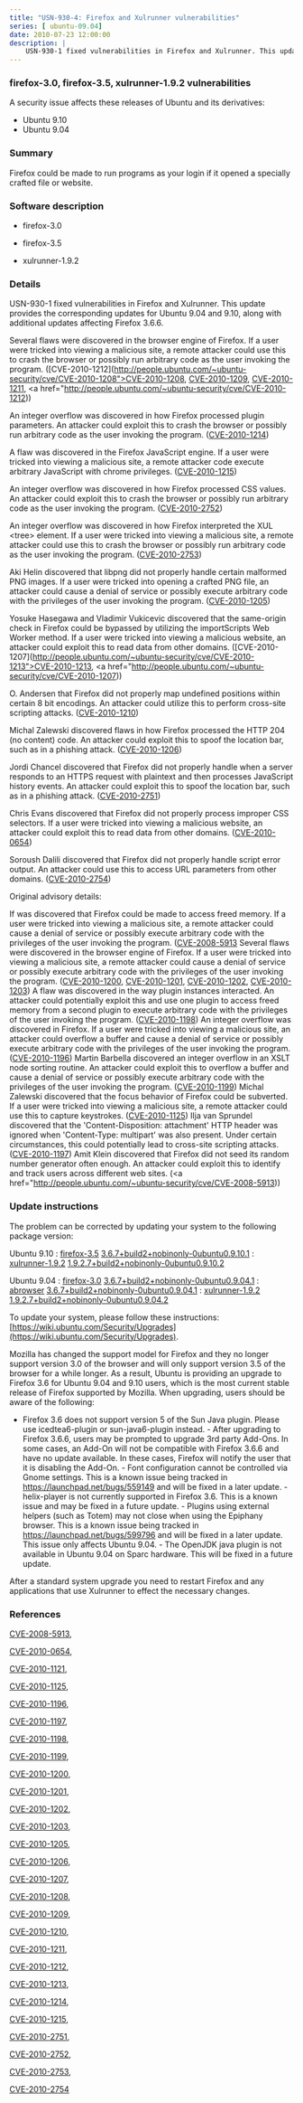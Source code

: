 ```yaml
---
title: "USN-930-4: Firefox and Xulrunner vulnerabilities"
series: [ ubuntu-09.04]
date: 2010-07-23 12:00:00
description: |
    USN-930-1 fixed vulnerabilities in Firefox and Xulrunner. This update provides the corresponding updates for Ubuntu 9.04 and 9.10, along with additional updates affecting Firefox 3.6.6.
--- 
```

 
### firefox-3.0, firefox-3.5, xulrunner-1.9.2 vulnerabilities

A security issue affects these releases of Ubuntu and its derivatives:

* Ubuntu 9.10
* Ubuntu 9.04

### Summary

Firefox could be made to run programs as your login if it opened a specially crafted file or website.

### Software description

* firefox-3.0 

* firefox-3.5 

* xulrunner-1.9.2 

### Details

USN-930-1 fixed vulnerabilities in Firefox and Xulrunner. This update provides the corresponding updates for Ubuntu 9.04 and 9.10, along with additional updates affecting Firefox 3.6.6.

Several flaws were discovered in the browser engine of Firefox. If a user were tricked into viewing a malicious site, a remote attacker could use this to crash the browser or possibly run arbitrary code as the user invoking the program. ([CVE-2010-1212](http://people.ubuntu.com/~ubuntu-security/cve/CVE-2010-1208">CVE-2010-1208</a>, <a href="http://people.ubuntu.com/~ubuntu-security/cve/CVE-2010-1209">CVE-2010-1209</a>, <a href="http://people.ubuntu.com/~ubuntu-security/cve/CVE-2010-1211">CVE-2010-1211</a>, <a href="http://people.ubuntu.com/~ubuntu-security/cve/CVE-2010-1212))

An integer overflow was discovered in how Firefox processed plugin parameters. An attacker could exploit this to crash the browser or possibly run arbitrary code as the user invoking the program. ([CVE-2010-1214](http://people.ubuntu.com/~ubuntu-security/cve/CVE-2010-1214))

A flaw was discovered in the Firefox JavaScript engine. If a user were tricked into viewing a malicious site, a remote attacker code execute arbitrary JavaScript with chrome privileges. ([CVE-2010-1215](http://people.ubuntu.com/~ubuntu-security/cve/CVE-2010-1215))

An integer overflow was discovered in how Firefox processed CSS values. An attacker could exploit this to crash the browser or possibly run arbitrary code as the user invoking the program. ([CVE-2010-2752](http://people.ubuntu.com/~ubuntu-security/cve/CVE-2010-2752))

An integer overflow was discovered in how Firefox interpreted the XUL &lt;tree&gt; element. If a user were tricked into viewing a malicious site, a remote attacker could use this to crash the browser or possibly run arbitrary code as the user invoking the program. ([CVE-2010-2753](http://people.ubuntu.com/~ubuntu-security/cve/CVE-2010-2753))

Aki Helin discovered that libpng did not properly handle certain malformed PNG images. If a user were tricked into opening a crafted PNG file, an attacker could cause a denial of service or possibly execute arbitrary code with the privileges of the user invoking the program. ([CVE-2010-1205](http://people.ubuntu.com/~ubuntu-security/cve/CVE-2010-1205))

Yosuke Hasegawa and Vladimir Vukicevic discovered that the same-origin check in Firefox could be bypassed by utilizing the importScripts Web Worker method. If a user were tricked into viewing a malicious website, an attacker could exploit this to read data from other domains. ([CVE-2010-1207](http://people.ubuntu.com/~ubuntu-security/cve/CVE-2010-1213">CVE-2010-1213</a>, <a href="http://people.ubuntu.com/~ubuntu-security/cve/CVE-2010-1207))

O. Andersen that Firefox did not properly map undefined positions within certain 8 bit encodings. An attacker could utilize this to perform cross-site scripting attacks. ([CVE-2010-1210](http://people.ubuntu.com/~ubuntu-security/cve/CVE-2010-1210))

Michal Zalewski discovered flaws in how Firefox processed the HTTP 204 (no content) code. An attacker could exploit this to spoof the location bar, such as in a phishing attack. ([CVE-2010-1206](http://people.ubuntu.com/~ubuntu-security/cve/CVE-2010-1206))

Jordi Chancel discovered that Firefox did not properly handle when a server responds to an HTTPS request with plaintext and then processes JavaScript history events. An attacker could exploit this to spoof the location bar, such as in a phishing attack. ([CVE-2010-2751](http://people.ubuntu.com/~ubuntu-security/cve/CVE-2010-2751))

Chris Evans discovered that Firefox did not properly process improper CSS selectors. If a user were tricked into viewing a malicious website, an attacker could exploit this to read data from other domains. ([CVE-2010-0654](http://people.ubuntu.com/~ubuntu-security/cve/CVE-2010-0654))

Soroush Dalili discovered that Firefox did not properly handle script error output. An attacker could use this to access URL parameters from other domains. ([CVE-2010-2754](http://people.ubuntu.com/~ubuntu-security/cve/CVE-2010-2754))

Original advisory details:

 If was discovered that Firefox could be made to access freed memory. If a user were tricked into viewing a malicious site, a remote attacker could cause a denial of service or possibly execute arbitrary code with the privileges of the user invoking the program. ([CVE-2008-5913](http://people.ubuntu.com/~ubuntu-security/cve/CVE-2010-1121">CVE-2010-1121</a>) Several flaws were discovered in the browser engine of Firefox. If a user were tricked into viewing a malicious site, a remote attacker could cause a denial of service or possibly execute arbitrary code with the privileges of the user invoking the program. (<a href="http://people.ubuntu.com/~ubuntu-security/cve/CVE-2010-1200">CVE-2010-1200</a>, <a href="http://people.ubuntu.com/~ubuntu-security/cve/CVE-2010-1201">CVE-2010-1201</a>, <a href="http://people.ubuntu.com/~ubuntu-security/cve/CVE-2010-1202">CVE-2010-1202</a>, <a href="http://people.ubuntu.com/~ubuntu-security/cve/CVE-2010-1203">CVE-2010-1203</a>) A flaw was discovered in the way plugin instances interacted. An attacker could potentially exploit this and use one plugin to access freed memory from a second plugin to execute arbitrary code with the privileges of the user invoking the program. (<a href="http://people.ubuntu.com/~ubuntu-security/cve/CVE-2010-1198">CVE-2010-1198</a>) An integer overflow was discovered in Firefox. If a user were tricked into viewing a malicious site, an attacker could overflow a buffer and cause a denial of service or possibly execute arbitrary code with the privileges of the user invoking the program. (<a href="http://people.ubuntu.com/~ubuntu-security/cve/CVE-2010-1196">CVE-2010-1196</a>) Martin Barbella discovered an integer overflow in an XSLT node sorting routine. An attacker could exploit this to overflow a buffer and cause a denial of service or possibly execute arbitrary code with the privileges of the user invoking the program. (<a href="http://people.ubuntu.com/~ubuntu-security/cve/CVE-2010-1199">CVE-2010-1199</a>) Michal Zalewski discovered that the focus behavior of Firefox could be subverted. If a user were tricked into viewing a malicious site, a remote attacker could use this to capture keystrokes. (<a href="http://people.ubuntu.com/~ubuntu-security/cve/CVE-2010-1125">CVE-2010-1125</a>) Ilja van Sprundel discovered that the &#39;Content-Disposition: attachment&#39; HTTP header was ignored when &#39;Content-Type: multipart&#39; was also present. Under certain circumstances, this could potentially lead to cross-site scripting attacks. (<a href="http://people.ubuntu.com/~ubuntu-security/cve/CVE-2010-1197">CVE-2010-1197</a>) Amit Klein discovered that Firefox did not seed its random number generator often enough. An attacker could exploit this to identify and track users across different web sites. (<a href="http://people.ubuntu.com/~ubuntu-security/cve/CVE-2008-5913)) 

### Update instructions

The problem can be corrected by updating your system to the following package version:

Ubuntu 9.10
 : [firefox-3.5](https://launchpad.net/ubuntu/+source/firefox-3.5) <span> [3.6.7+build2+nobinonly-0ubuntu0.9.10.1](https://launchpad.net/ubuntu/+source/firefox-3.5/3.6.7+build2+nobinonly-0ubuntu0.9.10.1) </span> 
 : [xulrunner-1.9.2](https://launchpad.net/ubuntu/+source/xulrunner-1.9.2) <span> [1.9.2.7+build2+nobinonly-0ubuntu0.9.10.2](https://launchpad.net/ubuntu/+source/xulrunner-1.9.2/1.9.2.7+build2+nobinonly-0ubuntu0.9.10.2) </span> 

Ubuntu 9.04
 : [firefox-3.0](https://launchpad.net/ubuntu/+source/firefox-3.0) <span> [3.6.7+build2+nobinonly-0ubuntu0.9.04.1](https://launchpad.net/ubuntu/+source/firefox-3.0/3.6.7+build2+nobinonly-0ubuntu0.9.04.1) </span> 
 : [abrowser](https://launchpad.net/ubuntu/+source/firefox-3.0) <span> [3.6.7+build2+nobinonly-0ubuntu0.9.04.1](https://launchpad.net/ubuntu/+source/firefox-3.0/3.6.7+build2+nobinonly-0ubuntu0.9.04.1) </span> 
 : [xulrunner-1.9.2](https://launchpad.net/ubuntu/+source/xulrunner-1.9.2) <span> [1.9.2.7+build2+nobinonly-0ubuntu0.9.04.2](https://launchpad.net/ubuntu/+source/xulrunner-1.9.2/1.9.2.7+build2+nobinonly-0ubuntu0.9.04.2) </span> 

To update your system, please follow these instructions: [https://wiki.ubuntu.com/Security/Upgrades](https://wiki.ubuntu.com/Security/Upgrades).

Mozilla has changed the support model for Firefox and they no longer support version 3.0 of the browser and will only support version 3.5 of the browser for a while longer. As a result, Ubuntu is providing an upgrade to Firefox 3.6 for Ubuntu 9.04 and 9.10 users, which is the most current stable release of Firefox supported by Mozilla. When upgrading, users should be aware of the following:

- Firefox 3.6 does not support version 5 of the Sun Java plugin. Please use icedtea6-plugin or sun-java6-plugin instead. - After upgrading to Firefox 3.6.6, users may be prompted to upgrade 3rd party Add-Ons. In some cases, an Add-On will not be compatible with Firefox 3.6.6 and have no update available. In these cases, Firefox will notify the user that it is disabling the Add-On. - Font configuration cannot be controlled via Gnome settings. This is a known issue being tracked in https://launchpad.net/bugs/559149 and will be fixed in a later update. - helix-player is not currently supported in Firefox 3.6. This is a known issue and may be fixed in a future update. - Plugins using external helpers (such as Totem) may not close when using the Epiphany browser. This is a known issue being tracked in https://launchpad.net/bugs/599796 and will be fixed in a later update. This issue only affects Ubuntu 9.04. - The OpenJDK java plugin is not available in Ubuntu 9.04 on Sparc hardware. This will be fixed in a future update.

After a standard system upgrade you need to restart Firefox and any applications that use Xulrunner to effect the necessary changes. 

### References

 [CVE-2008-5913](http://people.ubuntu.com/~ubuntu-security/cve/CVE-2008-5913), 

 [CVE-2010-0654](http://people.ubuntu.com/~ubuntu-security/cve/CVE-2010-0654), 

 [CVE-2010-1121](http://people.ubuntu.com/~ubuntu-security/cve/CVE-2010-1121), 

 [CVE-2010-1125](http://people.ubuntu.com/~ubuntu-security/cve/CVE-2010-1125), 

 [CVE-2010-1196](http://people.ubuntu.com/~ubuntu-security/cve/CVE-2010-1196), 

 [CVE-2010-1197](http://people.ubuntu.com/~ubuntu-security/cve/CVE-2010-1197), 

 [CVE-2010-1198](http://people.ubuntu.com/~ubuntu-security/cve/CVE-2010-1198), 

 [CVE-2010-1199](http://people.ubuntu.com/~ubuntu-security/cve/CVE-2010-1199), 

 [CVE-2010-1200](http://people.ubuntu.com/~ubuntu-security/cve/CVE-2010-1200), 

 [CVE-2010-1201](http://people.ubuntu.com/~ubuntu-security/cve/CVE-2010-1201), 

 [CVE-2010-1202](http://people.ubuntu.com/~ubuntu-security/cve/CVE-2010-1202), 

 [CVE-2010-1203](http://people.ubuntu.com/~ubuntu-security/cve/CVE-2010-1203), 

 [CVE-2010-1205](http://people.ubuntu.com/~ubuntu-security/cve/CVE-2010-1205), 

 [CVE-2010-1206](http://people.ubuntu.com/~ubuntu-security/cve/CVE-2010-1206), 

 [CVE-2010-1207](http://people.ubuntu.com/~ubuntu-security/cve/CVE-2010-1207), 

 [CVE-2010-1208](http://people.ubuntu.com/~ubuntu-security/cve/CVE-2010-1208), 

 [CVE-2010-1209](http://people.ubuntu.com/~ubuntu-security/cve/CVE-2010-1209), 

 [CVE-2010-1210](http://people.ubuntu.com/~ubuntu-security/cve/CVE-2010-1210), 

 [CVE-2010-1211](http://people.ubuntu.com/~ubuntu-security/cve/CVE-2010-1211), 

 [CVE-2010-1212](http://people.ubuntu.com/~ubuntu-security/cve/CVE-2010-1212), 

 [CVE-2010-1213](http://people.ubuntu.com/~ubuntu-security/cve/CVE-2010-1213), 

 [CVE-2010-1214](http://people.ubuntu.com/~ubuntu-security/cve/CVE-2010-1214), 

 [CVE-2010-1215](http://people.ubuntu.com/~ubuntu-security/cve/CVE-2010-1215), 

 [CVE-2010-2751](http://people.ubuntu.com/~ubuntu-security/cve/CVE-2010-2751), 

 [CVE-2010-2752](http://people.ubuntu.com/~ubuntu-security/cve/CVE-2010-2752), 

 [CVE-2010-2753](http://people.ubuntu.com/~ubuntu-security/cve/CVE-2010-2753), 

 [CVE-2010-2754](http://people.ubuntu.com/~ubuntu-security/cve/CVE-2010-2754)
 
